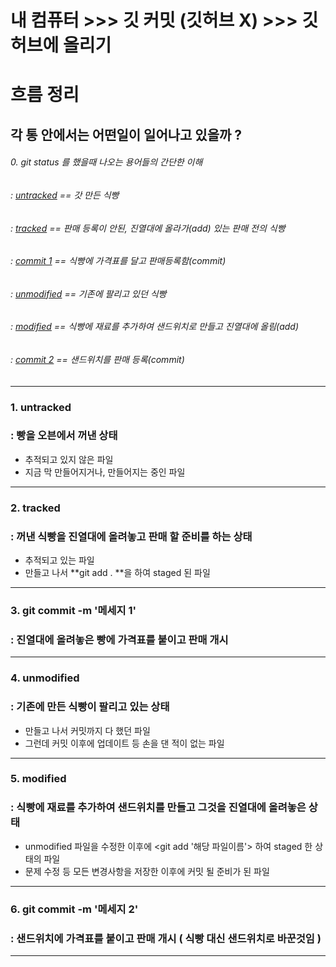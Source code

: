 # 내 컴퓨터 >>> 깃 커밋 (깃허브 X) >>> 깃허브에 올리기

# 흐름 정리





## 각 통 안에서는 어떤일이 일어나고 있을까 ?







###### 0. git status 를 했을때 나오는 용어들의 간단한 이해



###### : [untracked](#1-untracked) == 갓 만든 식빵

###### : [tracked](#2-tracked) == 판매 등록이 안된, 진열대에 올라가(add) 있는 판매 전의 식빵

###### : [commit 1](#3-git-commit--m-메세지-1) == 식빵에 가격표를 달고 판매등록함(commit)

###### : [unmodified](#4-unmodified) == 기존에 팔리고 있던 식빵

###### : [modified](#5-modified) == 식빵에 재료를 추가하여 샌드위치로 만들고 진열대에 올림(add)

###### : [commit 2](#6-git-commit--m-메세지-2) == 샌드위치를 판매 등록(commit)

---





### 1. untracked

### : 빵을 오븐에서 꺼낸 상태



- 추적되고 있지 않은 파일
- 지금 막 만들어지거나, 만들어지는 중인 파일





---





### 2. tracked

### : 꺼낸 식빵을 진열대에 올려놓고 판매 할 준비를 하는 상태



- 추적되고 있는 파일
- 만들고 나서 **git add . **을 하여 staged 된 파일





---





### 3. git commit -m '메세지 1'

### : 진열대에 올려놓은 빵에 가격표를 붙이고 판매 개시





---





### 4. unmodified

### : 기존에 만든 식빵이 팔리고 있는 상태



- 만들고 나서 커밋까지 다 했던 파일
- 그런데 커밋 이후에 업데이트 등 손을 댄 적이 없는 파일





---





### 5. modified

### : 식빵에 재료를 추가하여 샌드위치를 만들고 그것을 진열대에 올려놓은 상태



- unmodified 파일을 수정한 이후에 <git add '해당 파일이름'> 하여 staged 한 상태의 파일
- 문제 수정 등 모든 변경사항을 저장한 이후에 커밋 될 준비가 된 파일





---





### 6. git commit -m '메세지 2'

### : 샌드위치에 가격표를 붙이고 판매 개시 ( 식빵 대신 샌드위치로 바꾼것임 )





---

###### 